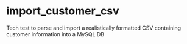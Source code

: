 # import_customer_csv
Tech test to parse and import a realistically formatted CSV containing customer information into a MySQL DB

